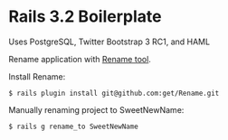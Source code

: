 Rails 3.2 Boilerplate
=============

Uses PostgreSQL, Twitter Bootstrap 3 RC1, and HAML

Rename application with [Rename tool](https://github.com/get/rename).

Install Rename:

    $ rails plugin install git@github.com:get/Rename.git

Manually renaming project to SweetNewName:

    $ rails g rename_to SweetNewName
